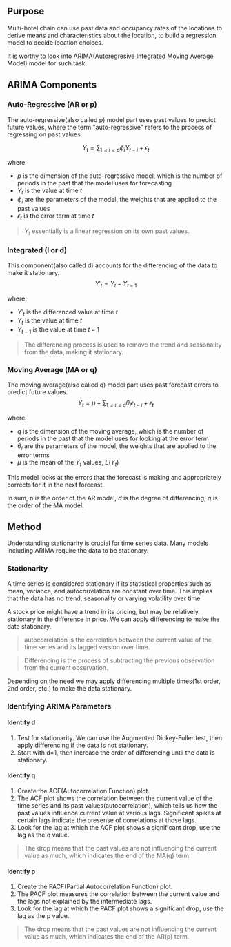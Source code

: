 ## Purpose
Multi-hotel chain can use past data and occupancy rates of the locations to derive means and characteristics about the location, to build a regression model to decide location choices. 

It is worthy to look into ARIMA(Autoregresive Integrated Moving Average Model) model for such task. 


## ARIMA Components
### Auto-Regressive (AR or p)
The auto-regressive(also called p) model part uses past values to predict future values, where the term "auto-regressive" refers to the process of regressing on past values. 

$$ Y_t = \sum_{1 \leq i \leq p} \phi_i Y_{t-i} + \epsilon_t$$
    
where:
- $p$ is the dimension of the auto-regressive model, which is the number of periods in the past that the model uses for forecasting
- $Y_t$ is the value at time $t$
- $\phi_i$ are the parameters of the model, the weights that are applied to the past values
- $\epsilon_t$ is the error term at time $t$

> $Y_t$ essentially is a linear regression on its own past values.

### Integrated (I or d)
This component(also called d) accounts for the differencing of the data to make it stationary.
$$ Y'_t = Y_t - Y_{t-1}$$
    
where:
- $Y'_t$ is the differenced value at time $t$
- $Y_t$ is the value at time $t$
- $Y_{t-1}$ is the value at time $t-1$

> The differencing process is used to remove the trend and seasonality from the data, making it stationary.

### Moving Average (MA or q)
The moving average(also called q) model part uses past forecast errors to predict future values.
$$ Y_t = \mu + \sum_{1 \leq i \leq q} \theta_i \epsilon_{t-i}+ \epsilon_t $$

where:
- $q$ is the dimension of the moving average, which is the number of periods in the past that the model uses for looking at the error term
- $\theta_i$ are the parameters of the model, the weights that are applied to the error terms
- $\mu$ is the mean of the $Y_t$ values, $E(Y_t)$


This model looks at the errors that the forecast is making and appropriately corrects for it in the next forecast. 

In sum, 
$p$ is the order of the AR model,
$d$ is the degree of differencing,
$q$ is the order of the MA model.

## Method
Understanding stationarity is crucial for time series data. Many models including ARIMA require the data to be stationary. 

### Stationarity
A time series is considered stationary if its statistical properties such as mean, variance, and autocorrelation are constant over time. This implies that the data has no trend, seasonality or varying volatility over time.

A stock price might have a trend in its pricing, but may be relatively stationary in the difference in price. We can apply differencing to make the data stationary. 

> autocorrelation is the correlation between the current value of the time series and its lagged version over time.

> Differencing is the process of subtracting the previous observation from the current observation.

Depending on the need we may apply differencing multiple times(1st order, 2nd order, etc.) to make the data stationary.




### Identifying ARIMA Parameters
#### Identify d
1. Test for stationarity. We can use the Augmented Dickey-Fuller test, then apply differencing if the data is not stationary.
2. Start with d=1, then increase the order of differencing until the data is stationary.

#### Identify q
1. Create the ACF(Autocorrelation Function) plot.
2. The ACF plot shows the correlation between the current value of the time series and its past values(autocorrelation), which tells us how the past values influence current value at various lags. Significant spikes at certain lags indicate the presense of correlations at those lags. 
3. Look for the lag at which the ACF plot shows a significant drop, use the lag as the q value.

> The drop means that the past values are not influencing the current value as much, which indicates the end of the MA(q) term.

#### Identify p
1. Create the PACF(Partial Autocorrelation Function) plot.
2. The PACF plot measures the correlation between the current value and the lags not explained by the intermediate lags.
3. Look for the lag at which the PACF plot shows a significant drop, use the lag as the p value.

> The drop means that the past values are not influencing the current value as much, which indicates the end of the AR(p) term.



